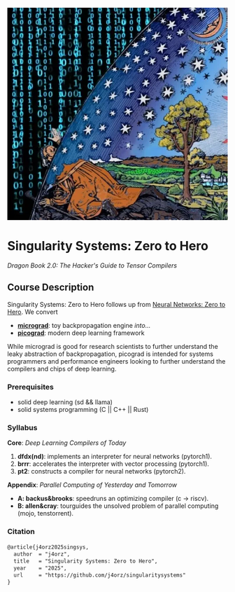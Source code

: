 ![](./flammarion.webp)
# Singularity Systems: Zero to Hero
*Dragon Book 2.0: The Hacker's Guide to Tensor Compilers*


## Course Description
Singularity Systems: Zero to Hero follows up from
[Neural Networks: Zero to Hero](https://karpathy.ai/zero-to-hero.html). We convert
- [**micrograd**](https://github.com/karpathy/micrograd): toy backpropagation engine *into...*
- [**picograd**](https://github.com/j4orz/picograd): modern deep learning framework

While micrograd is good for research scientists to further understand the leaky
abstraction of backpropagation, picograd is intended for systems programmers and
performance engineers looking to further understand the compilers and chips of
deep learning.

### Prerequisites
- solid deep learning (sd && llama)
- solid systems programming (C || C++ || Rust)

### Syllabus
**Core**: *Deep Learning Compilers of Today*

1. **dfdx(nd)**: implements an interpreter for neural networks (pytorch1).
2. **brrr**: accelerates the interpreter with vector processing (pytorch1).
3. **pt2**: constructs a compiler for neural networks (pytorch2).

**Appendix**: *Parallel Computing of Yesterday and Tomorrow*
-  **A: backus&brooks**: speedruns an optimizing compiler (c -> riscv).
-  **B: allen&cray**: tourguides the unsolved problem of parallel computing (mojo, tenstorrent).

### Citation
```
@article{j4orz2025singsys,
  author  = "j4orz",
  title   = "Singularity Systems: Zero to Hero",
  year    = "2025",
  url     = "https://github.com/j4orz/singularitysystems"
}
```